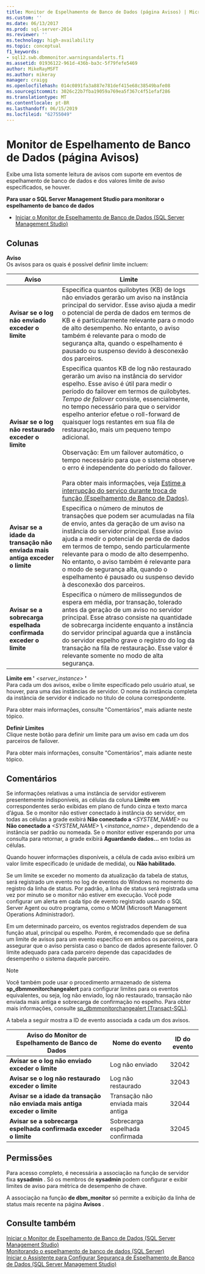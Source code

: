```yaml
---
title: Monitor de Espelhamento de Banco de Dados (página Avisos) | Microsoft Docs
ms.custom: ''
ms.date: 06/13/2017
ms.prod: sql-server-2014
ms.reviewer: ''
ms.technology: high-availability
ms.topic: conceptual
f1_keywords:
- sql12.swb.dbmmonitor.warningsandalerts.f1
ms.assetid: 01936122-961d-436b-ba3c-5f79fefe5469
author: MikeRayMSFT
ms.author: mikeray
manager: craigg
ms.openlocfilehash: 014c0891fa3a887e781def415e68c38549bafe08
ms.sourcegitcommit: 3026c22b7fba19059a769ea5f367c4f51efaf286
ms.translationtype: MT
ms.contentlocale: pt-BR
ms.lasthandoff: 06/15/2019
ms.locfileid: "62755049"
---
```

# <a name="database-mirroring-monitor-warnings-page"></a>Monitor de Espelhamento de Banco de Dados (página Avisos)
  Exibe uma lista somente leitura de avisos com suporte em eventos de espelhamento de banco de dados e dos valores limite de aviso especificados, se houver.  
  
 **Para usar o SQL Server Management Studio para monitorar o espelhamento de banco de dados**  
  
-   [Iniciar o Monitor de Espelhamento de Banco de Dados &#40;SQL Server Management Studio&#41;](../database-mirroring/start-database-mirroring-monitor-sql-server-management-studio.md)  
  
## <a name="columns"></a>Colunas  
 **Aviso**  
 Os avisos para os quais é possível definir limite incluem:  
  
|Aviso|Limite|  
|-------------|---------------|  
|**Avisar se o log não enviado exceder o limite**|Especifica quantos quilobytes (KB) de logs não enviados gerarão um aviso na instância principal do servidor. Esse aviso ajuda a medir o potencial de perda de dados em termos de KB e é particularmente relevante para o modo de alto desempenho. No entanto, o aviso também é relevante para o modo de segurança alta, quando o espelhamento é pausado ou suspenso devido à desconexão dos parceiros.|  
|**Avisar se o log não restaurado exceder o limite**|Especifica quantos KB de log não restaurado gerarão um aviso na instância do servidor espelho. Esse aviso é útil para medir o período do failover em termos de quilobytes. *Tempo de failover* consiste, essencialmente, no tempo necessário para que o servidor espelho anterior efetue o roll-forward de quaisquer logs restantes em sua fila de restauração, mais um pequeno tempo adicional.<br /><br /> Observação: Em um failover automático, o tempo necessário para que o sistema observe o erro é independente do período do failover.<br /><br /> Para obter mais informações, veja [Estime a interrupção do serviço durante troca de função &#40;Espelhamento de Banco de Dados&#41;](estimate-the-interruption-of-service-during-role-switching-database-mirroring.md).|  
|**Avisar se a idade da transação não enviada mais antiga exceder o limite**|Especifica o número de minutos de transações que podem ser acumuladas na fila de envio, antes da geração de um aviso na instância do servidor principal. Esse aviso ajuda a medir o potencial de perda de dados em termos de tempo, sendo particularmente relevante para o modo de alto desempenho. No entanto, o aviso também é relevante para o modo de segurança alta, quando o espelhamento é pausado ou suspenso devido à desconexão dos parceiros.|  
|**Avisar se a sobrecarga espelhada confirmada exceder o limite**|Especifica o número de milissegundos de espera em média, por transação, tolerado antes da geração de um aviso no servidor principal. Esse atraso consiste na quantidade de sobrecarga incidente enquanto a instância do servidor principal aguarda que a instância do servidor espelho grave o registro do log da transação na fila de restauração. Esse valor é relevante somente no modo de alta segurança.|  
  
 **Limite em '** _<server_instance>_ **'**  
 Para cada um dos avisos, exibe o limite especificado pelo usuário atual, se houver, para uma das instâncias de servidor. O nome da instância completa da instância de servidor é indicado no título de coluna correspondente.  
  
 Para obter mais informações, consulte "Comentários", mais adiante neste tópico.  
  
 **Definir Limites**  
 Clique neste botão para definir um limite para um aviso em cada um dos parceiros de failover.  
  
 Para obter mais informações, consulte "Comentários", mais adiante neste tópico.  
  
## <a name="remarks"></a>Comentários  
 Se informações relativas a uma instância de servidor estiverem presentemente indisponíveis, as células da coluna **Limite em** correspondentes serão exibidas em plano de fundo cinza e texto marca d’água. Se o monitor não estiver conectado à instância do servidor, em todas as células a grade exibirá **Não conectado a** _<SYSTEM_NAME>_ ou **Não conectado a** _<SYSTEM_NAME>_ **\\** _<instance_name>_ , dependendo de a instância ser padrão ou nomeada. Se o monitor estiver esperando por uma consulta para retornar, a grade exibirá **Aguardando dados…** em todas as células.  
  
 Quando houver informações disponíveis, a célula de cada aviso exibirá um valor limite especificado (e unidade de medida), ou **Não habilitado**.  
  
 Se um limite se exceder no momento da atualização da tabela de status, será registrado um evento no log de eventos do Windows no momento do registro da linha de status. Por padrão, a linha de status será registrada uma vez por minuto se o monitor não estiver em execução. Você pode configurar um alerta em cada tipo de evento registrado usando o SQL Server Agent ou outro programa, como o MOM (Microsoft Management Operations Administrador).  
  
 Em um determinado parceiro, os eventos registrados dependem de sua função atual, principal ou espelho. Porém, é recomendado que se defina um limite de avisos para um evento específico em ambos os parceiros, para assegurar que o aviso persista caso o banco de dados apresente failover. O limite adequado para cada parceiro depende das capacidades de desempenho o sistema daquele parceiro.  
  
> [!NOTE]  
>  Você também pode usar o procedimento armazenado de sistema **sp_dbmmonitorchangealert** para configurar limites para os eventos equivalentes, ou seja, log não enviado, log não restaurado, transação não enviada mais antiga e sobrecarga de confirmação no espelho. Para obter mais informações, consulte [sp_dbmmonitorchangealert &#40;Transact-SQL&#41;](/sql/relational-databases/system-stored-procedures/sp-dbmmonitorchangealert-transact-sql).  
  
 A tabela a seguir mostra a ID de evento associada a cada um dos avisos.  
  
|Aviso do Monitor de Espelhamento de Banco de Dados|Nome do evento|ID do evento|  
|----------------------------------------|----------------|--------------|  
|**Avisar se o log não enviado exceder o limite**|Log não enviado|32042|  
|**Avisar se o log não restaurado exceder o limite**|Log não restaurado|32043|  
|**Avisar se a idade da transação não enviada mais antiga exceder o limite**|Transação não enviada mais antiga|32044|  
|**Avisar se a sobrecarga espelhada confirmada exceder o limite**|Sobrecarga espelhada confirmada|32045|  
  
## <a name="permissions"></a>Permissões  
 Para acesso completo, é necessária a associação na função de servidor fixa **sysadmin** . Só os membros de **sysadmin** podem configurar e exibir limites de aviso para métrica de desempenho de chave.  
  
 A associação na função **de dbm_monitor** só permite a exibição da linha de status mais recente na página **Avisos** .  
  
## <a name="see-also"></a>Consulte também  
 [Iniciar o Monitor de Espelhamento de Banco de Dados &#40;SQL Server Management Studio&#41;](../database-mirroring/start-database-mirroring-monitor-sql-server-management-studio.md)   
 [Monitorando o espelhamento de banco de dados &#40;SQL Server&#41;](database-mirroring-sql-server.md)   
 [Iniciar o Assistente para Configurar Segurança de Espelhamento de Banco de Dados &#40;SQL Server Management Studio&#41;](start-the-configuring-database-mirroring-security-wizard.md)  
  
  
